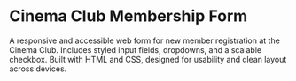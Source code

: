 # Cinema Club Membership Form
A responsive and accessible web form for new member registration at the Cinema Club. Includes 
styled input fields, dropdowns, and a scalable checkbox. Built with HTML and CSS, designed for 
usability and clean layout across devices.
